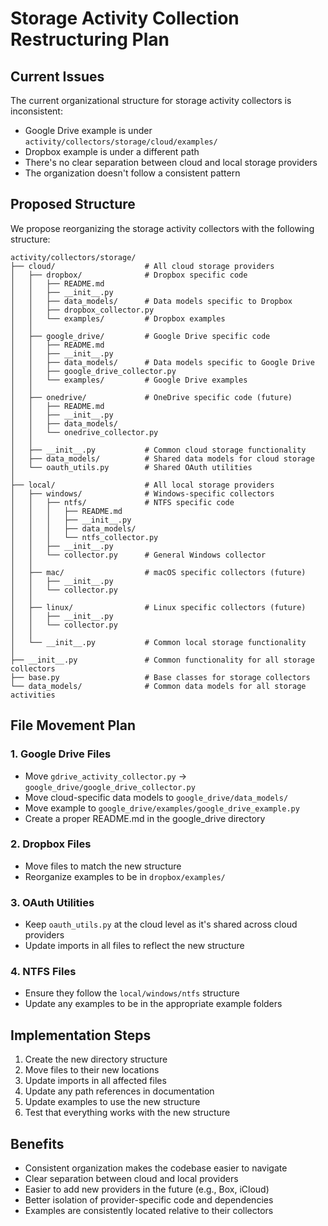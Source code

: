 # Storage Activity Collection Restructuring Plan

## Current Issues
The current organizational structure for storage activity collectors is inconsistent:
- Google Drive example is under `activity/collectors/storage/cloud/examples/`
- Dropbox example is under a different path
- There's no clear separation between cloud and local storage providers
- The organization doesn't follow a consistent pattern

## Proposed Structure
We propose reorganizing the storage activity collectors with the following structure:

```
activity/collectors/storage/
├── cloud/                    # All cloud storage providers
│   ├── dropbox/              # Dropbox specific code
│   │   ├── README.md
│   │   ├── __init__.py
│   │   ├── data_models/      # Data models specific to Dropbox
│   │   ├── dropbox_collector.py
│   │   └── examples/         # Dropbox examples
│   │
│   ├── google_drive/         # Google Drive specific code
│   │   ├── README.md
│   │   ├── __init__.py
│   │   ├── data_models/      # Data models specific to Google Drive
│   │   ├── google_drive_collector.py
│   │   └── examples/         # Google Drive examples
│   │
│   ├── onedrive/             # OneDrive specific code (future)
│   │   ├── README.md
│   │   ├── __init__.py
│   │   ├── data_models/
│   │   └── onedrive_collector.py
│   │
│   ├── __init__.py           # Common cloud storage functionality
│   ├── data_models/          # Shared data models for cloud storage
│   └── oauth_utils.py        # Shared OAuth utilities
│
├── local/                    # All local storage providers
│   ├── windows/              # Windows-specific collectors
│   │   ├── ntfs/             # NTFS specific code
│   │   │   ├── README.md
│   │   │   ├── __init__.py
│   │   │   ├── data_models/
│   │   │   └── ntfs_collector.py
│   │   ├── __init__.py
│   │   └── collector.py      # General Windows collector
│   │
│   ├── mac/                  # macOS specific collectors (future)
│   │   ├── __init__.py
│   │   └── collector.py
│   │
│   ├── linux/                # Linux specific collectors (future)
│   │   ├── __init__.py
│   │   └── collector.py
│   │
│   └── __init__.py           # Common local storage functionality
│
├── __init__.py               # Common functionality for all storage collectors
├── base.py                   # Base classes for storage collectors
└── data_models/              # Common data models for all storage activities
```

## File Movement Plan

### 1. Google Drive Files
- Move `gdrive_activity_collector.py` → `google_drive/google_drive_collector.py`
- Move cloud-specific data models to `google_drive/data_models/`
- Move example to `google_drive/examples/google_drive_example.py`
- Create a proper README.md in the google_drive directory

### 2. Dropbox Files
- Move files to match the new structure
- Reorganize examples to be in `dropbox/examples/`

### 3. OAuth Utilities
- Keep `oauth_utils.py` at the cloud level as it's shared across cloud providers
- Update imports in all files to reflect the new structure

### 4. NTFS Files
- Ensure they follow the `local/windows/ntfs` structure
- Update any examples to be in the appropriate example folders

## Implementation Steps

1. Create the new directory structure
2. Move files to their new locations
3. Update imports in all affected files
4. Update any path references in documentation
5. Update examples to use the new structure
6. Test that everything works with the new structure

## Benefits

- Consistent organization makes the codebase easier to navigate
- Clear separation between cloud and local providers
- Easier to add new providers in the future (e.g., Box, iCloud)
- Better isolation of provider-specific code and dependencies
- Examples are consistently located relative to their collectors
